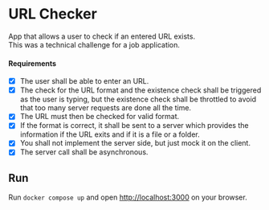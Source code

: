 # URL Checker

App that allows a user to check if an entered URL exists. \
This was a technical challenge for a job application.

#### Requirements

- [x] The user shall be able to enter an URL.
- [x] The check for the URL format and the existence check shall be triggered
      as the user is typing, but the existence check shall be throttled to avoid
      that too many server requests are done all the time.
- [x] The URL must then be checked for valid format.
- [x] If the format is correct, it shall be sent to a server which provides the
      information if the URL exits and if it is a file or a folder.
- [x] You shall not implement the server side, but just mock it on the client.
- [x] The server call shall be asynchronous.

## Run

Run `docker compose up` and open [http://localhost:3000](http://localhost:3000) on your browser.
